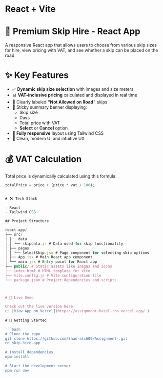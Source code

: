 # React + Vite
  
# 🚛 Premium Skip Hire - React App
  
A responsive React app that allows users to choose from various skip sizes for hire, view pricing with VAT, and see whether a skip can be placed on the road.
  
# ✨ Key Features

- ✅ **Dynamic skip size selection** with images and size meters
- 📊 **VAT-inclusive pricing** calculated and displayed in real time
- 🚫 Clearly labeled **"Not Allowed on Road"** skips
- 📌 Sticky summary banner displaying:
  - Skip size
  - Days
  - Total price with VAT
  - **Select** or **Cancel** option
- 📱 **Fully responsive** layout using Tailwind CSS
- 🎨 Clean, modern UI and intuitive UX



# 💰 VAT Calculation

Total price is dynamically calculated using this formula:

```js
totalPrice = price + (price * vat / 100);

  
# 🛠️ Tech Stack
  
- React
- Tailwind CSS

## Project Structure

react-app/
├── src/
│ ├── data
│ │ └── skipdata.js # Data used for skip functionality
│ ├── pages
│ │ └── SelectSkip.jsx # Page component for selecting skip options
│ ├── App.jsx # Main React app component
│ └── main.jsx # Entry point for React app
├── public/ # Static assets like images and icons
├── index.html # HTML template for Vite
├── vite.config.js # Vite configuration file
└── package.json # Project dependencies and scripts



# 🔗 Live Demo
  
Check out the live version here:  
👉 [View App on Vercel](https://assignment-hazel-rho.vercel.app/ )
  
# 🚀 Getting Started
  
```bash
# Clone the repo
git clone https://github.com/Shan-ali609/Assignment-.git
cd skip-hire-app
  
# Install dependencies
npm install
  
# Start the development server
npm run dev
  